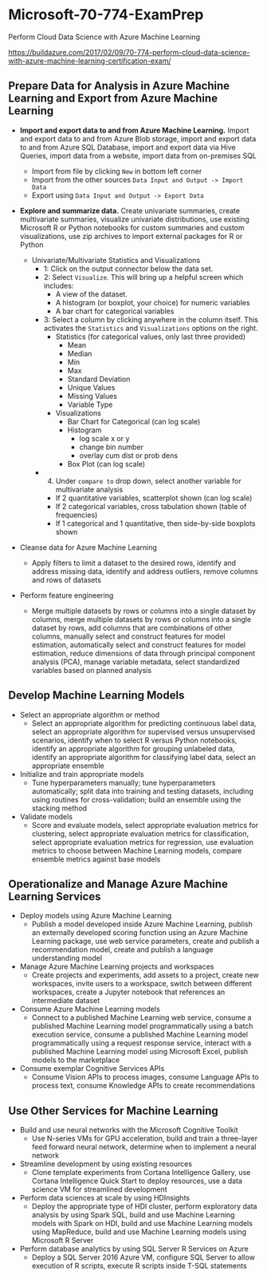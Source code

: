 # Microsoft-70-774-ExamPrep
Perform Cloud Data Science with Azure Machine Learning

https://buildazure.com/2017/02/09/70-774-perform-cloud-data-science-with-azure-machine-learning-certification-exam/

## Prepare Data for Analysis in Azure Machine Learning and Export from Azure Machine Learning
  + **Import and export data to and from Azure Machine Learning.** Import and export data to and from Azure Blob storage, import and export data to and from Azure SQL Database, import and export data via Hive Queries, import data from a website, import data from on-premises SQL
    - Import from file by clicking `New` in bottom left corner
    - Import from the other sources `Data Input and Output -> Import Data`
    - Export using `Data Input and Output -> Export Data`
      
  + **Explore and summarize data.**  Create univariate summaries, create multivariate summaries, visualize univariate distributions, use existing Microsoft R or Python notebooks for custom summaries and custom visualizations, use zip archives to import external packages for R or Python
    + Univariate/Multivariate Statistics and Visualizations
       - 1: Click on the output connector below the data set.
       - 2: Select `Visualize`.  This will bring up a helpful screen which includes:
          + A view of the dataset.
          + A histogram (or boxplot, your choice) for numeric variables
          + A bar chart for categorical variables
       - 3: Select a column by clicking anywhere in the column itself.  This activates the `Statistics` and `Visualizations` options on the right.
          + Statistics (for categorical values, only last three provided)
            - Mean
            - Median
            - Min
            - Max
            - Standard Deviation
            - Unique Values
            - Missing Values
            - Variable Type
          + Visualizations
            - Bar Chart for Categorical (can log scale)
            - Histogram
              + log scale x or y
              + change bin number
              + overlay cum dist or prob dens
            - Box Plot (can log scale)
        - 4.  Under `compare to` drop down, select another variable for multivariate analysis
          + If 2 quantitative variables, scatterplot shown (can log scale)
          + If 2 categorical variables, cross tabulation shown (table of frequencies)
          + If 1 categorical and 1 quantitative, then side-by-side boxplots shown
  + Cleanse data for Azure Machine Learning
    + Apply filters to limit a dataset to the desired rows, identify and address missing data, identify and address outliers, remove columns and rows of datasets
  + Perform feature engineering
    + Merge multiple datasets by rows or columns into a single dataset by columns, merge multiple datasets by rows or columns into a single dataset by rows, add columns that are combinations of other columns, manually select and construct features for model estimation, automatically select and construct features for model estimation, reduce dimensions of data through principal component analysis (PCA), manage variable metadata, select standardized variables based on planned analysis
    
## Develop Machine Learning Models
  + Select an appropriate algorithm or method
    + Select an appropriate algorithm for predicting continuous label data, select an appropriate algorithm for supervised versus unsupervised scenarios, identify when to select R versus Python notebooks, identify an appropriate algorithm for grouping unlabeled data, identify an appropriate algorithm for classifying label data, select an appropriate ensemble
  + Initialize and train appropriate models
    + Tune hyperparameters manually; tune hyperparameters automatically; split data into training and testing datasets, including using routines for cross-validation; build an ensemble using the stacking method
  + Validate models
    + Score and evaluate models, select appropriate evaluation metrics for clustering, select appropriate evaluation metrics for classification, select appropriate evaluation metrics for regression, use evaluation metrics to choose between Machine Learning models, compare ensemble metrics against base models

## Operationalize and Manage Azure Machine Learning Services
  + Deploy models using Azure Machine Learning
    + Publish a model developed inside Azure Machine Learning, publish an externally developed scoring function using an Azure Machine Learning package, use web service parameters, create and publish a recommendation model, create and publish a language understanding model
  + Manage Azure Machine Learning projects and workspaces
    + Create projects and experiments, add assets to a project, create new workspaces, invite users to a workspace, switch between different workspaces, create a Jupyter notebook that references an intermediate dataset
  + Consume Azure Machine Learning models
    + Connect to a published Machine Learning web service, consume a published Machine Learning model programmatically using a batch execution service, consume a published Machine Learning model programmatically using a request response service, interact with a published Machine Learning model using Microsoft Excel, publish models to the marketplace
  + Consume exemplar Cognitive Services APIs
    + Consume Vision APIs to process images, consume Language APIs to process text, consume Knowledge APIs to create recommendations

## Use Other Services for Machine Learning
  + Build and use neural networks with the Microsoft Cognitive Toolkit
    + Use N-series VMs for GPU acceleration, build and train a three-layer feed forward neural network, determine when to implement a neural network
  + Streamline development by using existing resources
    + Clone template experiments from Cortana Intelligence Gallery, use Cortana Intelligence Quick Start to deploy resources, use a data science VM for streamlined development
  + Perform data sciences at scale by using HDInsights
    + Deploy the appropriate type of HDI cluster, perform exploratory data analysis by using Spark SQL, build and use Machine Learning models with Spark on HDI, build and use Machine Learning models using MapReduce, build and use Machine Learning models using Microsoft R Server
  + Perform database analytics by using SQL Server R Services on Azure
    + Deploy a SQL Server 2016 Azure VM, configure SQL Server to allow execution of R scripts, execute R scripts inside T-SQL statements
